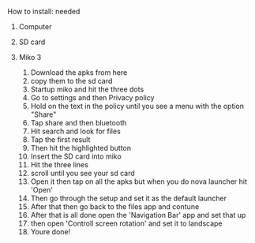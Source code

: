 How to install:
needed
1. Computer
2. SD card
3. Miko 3


   1. Download the apks from here
   2. copy them to the sd card
   3. Startup miko and hit the three dots
   4. Go to settings and then Privacy policy
   5. Hold on the text in the policy until you see a menu with the option "Share"
   6. Tap share and then bluetooth
   7. Hit search and look for files
   8. Tap the first result
   9. Then hit the highlighted button
   10. Insert the SD card into miko
   11. Hit the three lines
   12. scroll until you see your sd card
   13. Open it then tap on all the apks but when you do nova launcher hit 'Open'
   14. Then go through the setup and set it as the default launcher
   15. After that then go back to the files app and contune
   16. After that is all done open the 'Navigation Bar' app and set that up
   17. then open 'Controll screen rotation' and set it to landscape
   18. Youre done!
